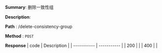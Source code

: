 **Summary**: 删除一致性组

**Description**:

**Path** : /delete-consistency-group

**Method** : `POST`

**Response**
| code      | Description |
| ----------- | ----------- |
|  200   |       |
|  400   |       |

